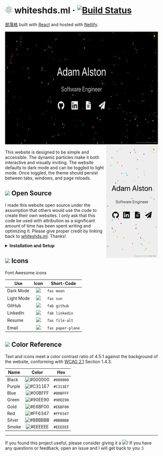 # <img src="public/favicon.svg" alt="atom" height="24px"> whiteshds<span></span>.ml &middot; [![Build Status](https://img.shields.io/circleci/build/gh/whiteshds/about?label=build)](https://app.circleci.com/pipelines/github/whiteshds/about) 
[部落格](https://whiteshds.ml) built with [React](https://reactjs.org/) and hosted with [Netlify](https://www.netlify.com/).


<img float="left" height="370px" src="src/assets/desktop.png" alt="Website Preview" role="img" aria-label="Screenshot of the website"> <img align="right" height="370px" src="src/assets/mobile.png" alt="Website Preview" role="img" aria-label="Screenshot of the website">

This website is designed to be simple and accessible. The dynamic particles make it both interactive and visually inviting. The website defaults to dark mode and can be toggled to light mode. Once toggled, the theme should persist between tabs, windows, and page reloads.

## <img src="https://git.io/JUnUc" height="18px"> Open Source

I made this website open source under the assumption that others would use the code to create their own websites. I only ask that this code be used with attribution as a significant amount of time has been spent writing and optimizing it. Please give proper credit by linking back to [whiteshds.ml](https://whiteshds.ml/). Thanks!

<details>
    <summary><b>Installation and Setup</b></summary>

1. Clone this repository
2. Install packages/dependencies: `npm install`
3. Start the development server: `npm start`
4. Feel free to change anything like icons or particle colors

**Building and Deployment**

1. Create a production build of the website: `npm run build`
2. Deployment: The [React/deployment](https://create-react-app.dev/docs/deployment/) docs detail how to deploy to `gh-pages`, Netlify, and many other services

</details>

## <img src="https://git.io/JUnJT" height="18px"> Icons

Font Awesome icons

| Use        |                      Icon                      | Short-Code        |
| ---------- | :--------------------------------------------: | ----------------- |
| Dark Mode  | <img src="https://git.io/JUcJr" height="20px"> | `fas moon`        |
| Light Mode | <img src="https://git.io/JUcJB" height="20px"> | `fas sun`         |
| GitHub     | <img src="https://git.io/JUZjU" height="20px"> | `fab github`      |
| LinkedIn   | <img src="https://git.io/JUZjk" height="20px"> | `fab linkedin`    |
| Resume     | <img src="https://git.io/JUZjI" height="20px"> | `fas file-alt`    |
| Email      | <img src="https://git.io/JUZjt" height="20px"> | `fas paper-plane` |

## <img src="https://git.io/JUnT0" height="18px"> Color Reference

Text and icons meet a color contrast ratio of 4.5:1 against the background of the website, conforming with [WCAG 2.1](https://www.w3.org/TR/WCAG21/) Section 1.4.3.

| Name   |                          Color                           | Hex       |
| ------ | :------------------------------------------------------: | --------- |
| Black  | ![#000000](https://via.placeholder.com/16/000000?text=+) | `#000000` |
| Purple | ![#C311E7](https://via.placeholder.com/16/C311E7?text=+) | `#C311E7` |
| Blue   | ![#00BFFF](https://via.placeholder.com/16/00BFFF?text=+) | `#00BFFF` |
| Green  | ![#90EE90](https://via.placeholder.com/16/90EE90?text=+) | `#90EE90` |
| Gold   | ![#E6BF00](https://via.placeholder.com/16/E6BF00?text=+) | `#E6BF00` |
| Red    | ![#FF6347](https://via.placeholder.com/16/FF6347?text=+) | `#FF6347` |
| Silver | ![#BBBBBB](https://via.placeholder.com/16/BBBBBB?text=+) | `#BBBBBB` |
| Smoke  | ![#EEEEEE](https://via.placeholder.com/16/EEEEEE?text=+) | `#EEEEEE` |

---

If you found this project useful, please consider giving it a <img src="https://git.io/JUn8T" height="14px">! If you have any questions or feedback, open an issue and I will get back to you :&#8203;)
